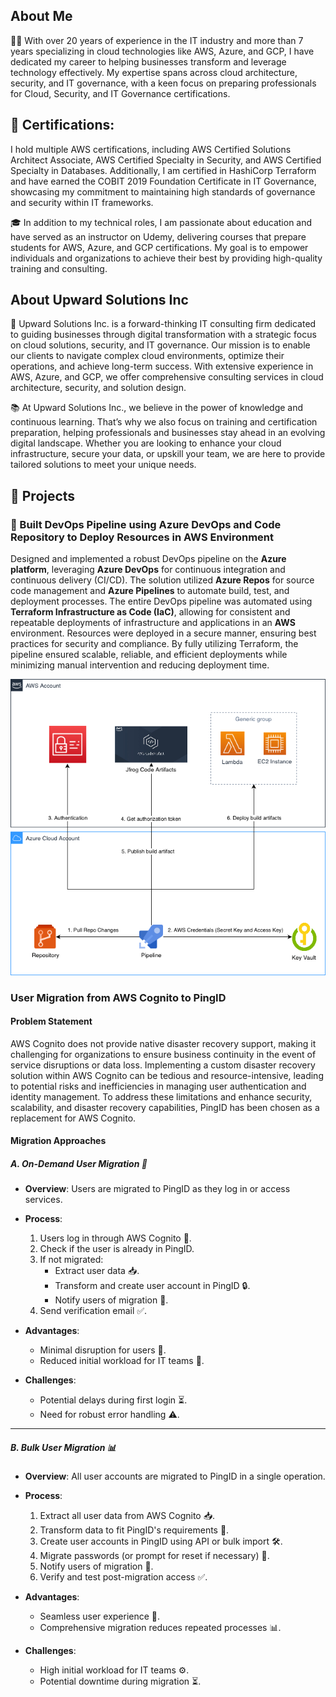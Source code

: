 ## About Me

👨‍💻 With over 20 years of experience in the IT industry and more than 7 years specializing in cloud technologies like AWS, Azure, and GCP, I have dedicated my career to helping businesses transform and leverage technology effectively. My expertise spans across cloud architecture, security, and IT governance, with a keen focus on preparing professionals for Cloud, Security, and IT Governance certifications.

## 📜 Certifications: 
I hold multiple AWS certifications, including AWS Certified Solutions Architect Associate, AWS Certified Specialty in Security, and AWS Certified Specialty in Databases. Additionally, I am certified in HashiCorp Terraform and have earned the COBIT 2019 Foundation Certificate in IT Governance, showcasing my commitment to maintaining high standards of governance and security within IT frameworks.

🎓 In addition to my technical roles, I am passionate about education and have served as an instructor on Udemy, delivering courses that prepare students for AWS, Azure, and GCP certifications. My goal is to empower individuals and organizations to achieve their best by providing high-quality training and consulting.

## About Upward Solutions Inc
🚀 Upward Solutions Inc. is a forward-thinking IT consulting firm dedicated to guiding businesses through digital transformation with a strategic focus on cloud solutions, security, and IT governance. Our mission is to enable our clients to navigate complex cloud environments, optimize their operations, and achieve long-term success. With extensive experience in AWS, Azure, and GCP, we offer comprehensive consulting services in cloud architecture, security, and solution design.

📚 At Upward Solutions Inc., we believe in the power of knowledge and continuous learning. That’s why we also focus on training and certification preparation, helping professionals and businesses stay ahead in an evolving digital landscape. Whether you are looking to enhance your cloud infrastructure, secure your data, or upskill your team, we are here to provide tailored solutions to meet your unique needs.


## 🚀 Projects

### 🔧 Built DevOps Pipeline using Azure DevOps and Code Repository to Deploy Resources in AWS Environment
Designed and implemented a robust DevOps pipeline on the **Azure platform**, leveraging **Azure DevOps** for continuous integration and continuous delivery (CI/CD). The solution utilized **Azure Repos** for source code management and **Azure Pipelines** to automate build, test, and deployment processes. The entire DevOps pipeline was automated using **Terraform Infrastructure as Code (IaC)**, allowing for consistent and repeatable deployments of infrastructure and applications in an **AWS** environment. Resources were deployed in a secure manner, ensuring best practices for security and compliance. By fully utilizing Terraform, the pipeline ensured scalable, reliable, and efficient deployments while minimizing manual intervention and reducing deployment time.

![Local Image](projects/Code_Artifacts_Integration%20_Diagram.png)

### User Migration from AWS Cognito to PingID
#### Problem Statement
AWS Cognito does not provide native disaster recovery support, making it challenging for organizations to ensure business continuity in the event of service disruptions or data loss. Implementing a custom disaster recovery solution within AWS Cognito can be tedious and resource-intensive, leading to potential risks and inefficiencies in managing user authentication and identity management. To address these limitations and enhance security, scalability, and disaster recovery capabilities, PingID has been chosen as a replacement for AWS Cognito.

#### Migration Approaches

##### A. On-Demand User Migration 🔄

- **Overview**: Users are migrated to PingID as they log in or access services.
- **Process**:
  1. Users log in through AWS Cognito 🔑.
  2. Check if the user is already in PingID.
  3. If not migrated:
     - Extract user data 📥.
     - Transform and create user account in PingID 🔒.
     - Notify users of migration 📧.
  4. Send verification email ✅.
  
- **Advantages**:
  - Minimal disruption for users 🔄.
  - Reduced initial workload for IT teams 💼.

- **Challenges**:
  - Potential delays during first login ⏳.
  - Need for robust error handling ⚠️.

---

##### B. Bulk User Migration 📊

- **Overview**: All user accounts are migrated to PingID in a single operation.
- **Process**:
  1. Extract all user data from AWS Cognito 📥.
  2. Transform data to fit PingID's requirements 🔄.
  3. Create user accounts in PingID using API or bulk import 🛠️.
  4. Migrate passwords (or prompt for reset if necessary) 🔑.
  5. Notify users of migration 📧.
  6. Verify and test post-migration access ✅.
  
- **Advantages**:
  - Seamless user experience 🚀.
  - Comprehensive migration reduces repeated processes 📊.

- **Challenges**:
  - High initial workload for IT teams ⚙️.
  - Potential downtime during migration ⏳.
